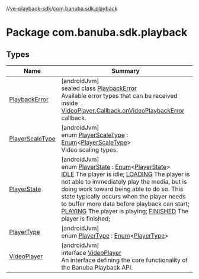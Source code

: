 //[ve-playback-sdk](../../index.md)/[com.banuba.sdk.playback](index.md)

# Package com.banuba.sdk.playback

## Types

| Name | Summary |
|---|---|
| [PlaybackError](-playback-error/index.md) | [androidJvm]<br>sealed class [PlaybackError](-playback-error/index.md)<br>Available error types that can be received inside [VideoPlayer.Callback.onVideoPlaybackError](-video-player/-callback/on-video-playback-error.md) callback. |
| [PlayerScaleType](-player-scale-type/index.md) | [androidJvm]<br>enum [PlayerScaleType](-player-scale-type/index.md) : [Enum](https://kotlinlang.org/api/latest/jvm/stdlib/kotlin/-enum/index.html)&lt;[PlayerScaleType](-player-scale-type/index.md)&gt; <br>Video scaling types. |
| [PlayerState](-player-state/index.md) | [androidJvm]<br>enum [PlayerState](-player-state/index.md) : [Enum](https://kotlinlang.org/api/latest/jvm/stdlib/kotlin/-enum/index.html)&lt;[PlayerState](-player-state/index.md)&gt; <br>[IDLE](-player-state/-i-d-l-e/index.md) The player is idle; [LOADING](-player-state/-l-o-a-d-i-n-g/index.md) The player is not able to immediately play the media, but is doing work toward being able to do so. This state typically occurs when the player needs to buffer more data before playback can start; [PLAYING](-player-state/-p-l-a-y-i-n-g/index.md) The player is playing; [FINISHED](-player-state/-f-i-n-i-s-h-e-d/index.md) The player is finished; |
| [PlayerType](-player-type/index.md) | [androidJvm]<br>enum [PlayerType](-player-type/index.md) : [Enum](https://kotlinlang.org/api/latest/jvm/stdlib/kotlin/-enum/index.html)&lt;[PlayerType](-player-type/index.md)&gt; |
| [VideoPlayer](-video-player/index.md) | [androidJvm]<br>interface [VideoPlayer](-video-player/index.md)<br>An interface defining the core functionality of the Banuba Playback API. |

